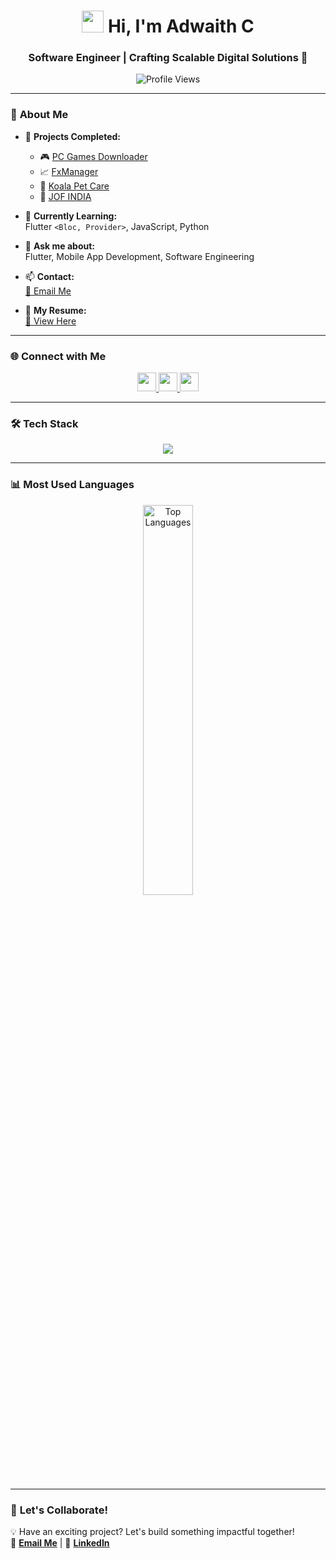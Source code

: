 <h1 align="center"> 
  <img src="https://media.giphy.com/media/hvRJCLFzcasrR4ia7z/giphy.gif" width="35px"> 
  Hi, I'm Adwaith C
</h1>

<h3 align="center">
  Software Engineer | Crafting Scalable Digital Solutions 🚀
</h3>

<p align="center">
  <img src="https://komarev.com/ghpvc/?username=adwaithasok&label=Profile%20views&color=0e75b6&style=flat" alt="Profile Views" />
</p>

---

### 🚀 **About Me**
- 🔭 **Projects Completed:**  
  - 🎮 [PC Games Downloader](https://play.google.com/store/apps/details?id=com.adwaith.movieapp)  
  - 📈 [FxManager](https://play.google.com/store/apps/details?id=com.speriorcodelabs.fxmanagers)  
  - 🐾 [Koala Pet Care](https://play.google.com/store/apps/details?id=qtr.koalapet.com&hl=en_AU&gl=US)  
  - 🏥 [JOF INDIA](https://play.google.com/store/apps/details?id=com.superiorcodelabs.jof_healthapp)  

- 🌱 **Currently Learning:**  
  Flutter `<Bloc, Provider>`, JavaScript, Python

- 💬 **Ask me about:**  
  Flutter, Mobile App Development, Software Engineering

- 📫 **Contact:**  
  [📩 Email Me](mailto:adwaithdeva@gmail.com)

- 📄 **My Resume:**  
  [📜 View Here](https://drive.google.com/file/d/1v2qjjbINQz4TuP0vDHNpfHcBl3dvqA9p/view?usp=drive_link)

---

### 🌐 **Connect with Me**
<p align="center">
  <a href="https://linkedin.com/in/adwaithasok" target="blank">
    <img src="https://img.shields.io/badge/LinkedIn-0A66C2?style=for-the-badge&logo=linkedin&logoColor=white" height="30"/>
  </a>
  <a href="https://stackoverflow.com/users/adwaith-ashok" target="blank">
    <img src="https://img.shields.io/badge/StackOverflow-F58025?style=for-the-badge&logo=stackoverflow&logoColor=white" height="30"/>
  </a>
  <a href="https://www.instagram.com/adwaith______asok/" target="blank">
    <img src="https://img.shields.io/badge/Instagram-E4405F?style=for-the-badge&logo=instagram&logoColor=white" height="30"/>
  </a>
</p>

---

### 🛠️ **Tech Stack**
<p align="center">
  <img src="https://skillicons.dev/icons?i=flutter,dart,android,figma,git,html,js,kotlin,linux,mongodb,mysql,nodejs,python,react" />
</p>

---

### 📊 **Most Used Languages**
<p align="center">
  <img src="https://github-readme-stats.vercel.app/api/top-langs?username=adwaithasok&layout=compact&theme=radical" width="40%" alt="Top Languages"/>
</p>

---

### 🚀 **Let's Collaborate!**
💡 Have an exciting project? Let's build something impactful together!  
📩 **[Email Me](mailto:adwaithdeva@gmail.com)** | 💬 **[LinkedIn](https://linkedin.com/in/adwaithasok)**
